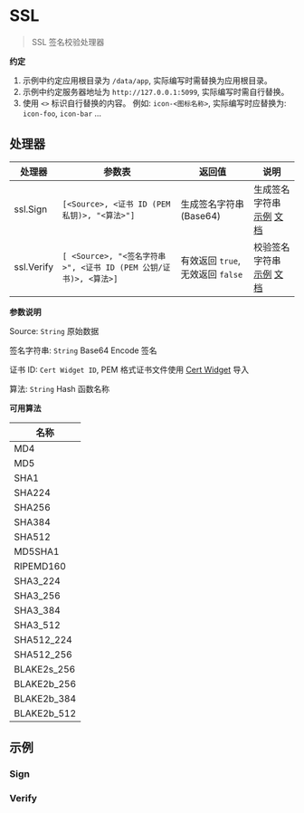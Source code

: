 # SSL

<blockquote>
  <p>SSL 签名校验处理器</p>
</blockquote>

**约定**

1. 示例中约定应用根目录为 `/data/app`, 实际编写时需替换为应用根目录。
2. 示例中约定服务器地址为 `http://127.0.0.1:5099`, 实际编写时需自行替换。
3. 使用 `<>` 标识自行替换的内容。 例如: `icon-<图标名称>`, 实际编写时应替换为: `icon-foo`, `icon-bar` ...

## 处理器

| 处理器     | 参数表                                                           | 返回值                            | 说明                                                |
| ---------- | ---------------------------------------------------------------- | --------------------------------- | --------------------------------------------------- |
| ssl.Sign   | `[<Source>, <证书 ID (PEM 私钥)>, "<算法>"]`                     | 生成签名字符串(Base64)            | 生成签名字符串 [示例](#sign) [文档](./SSL/Sign)     |
| ssl.Verify | `[ <Source>, "<签名字符串>", <证书 ID (PEM 公钥/证书)>, <算法>]` | 有效返回 `true`, 无效返回 `false` | 校验签名字符串 [示例](#verify) [文档](./SSL/Verify) |

**参数说明**

Source: `String` 原始数据

签名字符串: `String` Base64 Encode 签名

证书 ID: `Cert Widget ID`, PEM 格式证书文件使用 [Cert Widget](../Widgets/Cert) 导入

算法: `String` Hash 函数名称

**可用算法**

| 名称        |
| ----------- |
| MD4         |
| MD5         |
| SHA1        |
| SHA224      |
| SHA256      |
| SHA384      |
| SHA512      |
| MD5SHA1     |
| RIPEMD160   |
| SHA3_224    |
| SHA3_256    |
| SHA3_384    |
| SHA3_512    |
| SHA512_224  |
| SHA512_256  |
| BLAKE2s_256 |
| BLAKE2b_256 |
| BLAKE2b_384 |
| BLAKE2b_512 |

## 示例

### Sign

### Verify

